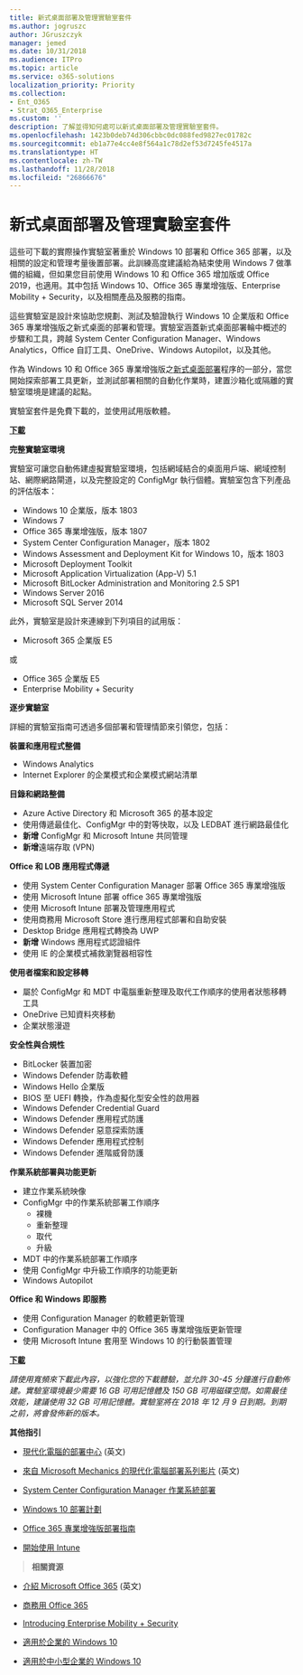 ```yaml
---
title: 新式桌面部署及管理實驗室套件
ms.author: jogruszc
author: JGruszczyk
manager: jemed
ms.date: 10/31/2018
ms.audience: ITPro
ms.topic: article
ms.service: o365-solutions
localization_priority: Priority
ms.collection:
- Ent_O365
- Strat_O365_Enterprise
ms.custom: ''
description: 了解並得知何處可以新式桌面部署及管理實驗室套件。
ms.openlocfilehash: 1423b0deb74d306cbbc0dc088fed9827ec01782c
ms.sourcegitcommit: eb1a77e4cc4e8f564a1c78d2ef53d7245fe4517a
ms.translationtype: HT
ms.contentlocale: zh-TW
ms.lasthandoff: 11/28/2018
ms.locfileid: "26866676"
---
```

# <a name="modern-desktop-deployment-and-management-lab-kit"></a>新式桌面部署及管理實驗室套件

這些可下載的實際操作實驗室著重於 Windows 10 部署和 Office 365 部署，以及相關的設定和管理考量後置部署。此訓練高度建議給為結束使用 Windows 7 做準備的組織，但如果您目前使用 Windows 10 和 Office 365 增加版或 Office 2019，也適用。其中包括 Windows 10、Office 365 專業增強版、Enterprise Mobility + Security，以及相關產品及服務的指南。

這些實驗室是設計來協助您規劃、測試及驗證執行 Windows 10 企業版和 Office 365 專業增強版之新式桌面的部署和管理。實驗室涵蓋新式桌面部署輪中概述的步驟和工具，跨越 System Center Configuration Manager、Windows Analytics，Office 自訂工具、OneDrive、Windows Autopilot，以及其他。

作為 Windows 10 和 Office 365 專業增強版之[新式桌面部署](http://www.aka.ms/howtoshift)程序的一部分，當您開始探索部署工具更新，並測試部署相關的自動化作業時，建置沙箱化或隔離的實驗室環境是建議的起點。

實驗室套件是免費下載的，並使用試用版軟體。

[**下載**](https://aka.ms/mddlabs_evalcenter)

**完整實驗室環境**

實驗室可讓您自動佈建虛擬實驗室環境，包括網域結合的桌面用戶端、網域控制站、網際網路閘道，以及完整設定的 ConfigMgr 執行個體。實驗室包含下列產品的評估版本：

  - Windows 10 企業版，版本 1803
  - Windows 7
  - Office 365 專業增強版，版本 1807
  - System Center Configuration Manager，版本 1802
  - Windows Assessment and Deployment Kit for Windows 10，版本 1803
  - Microsoft Deployment Toolkit
  - Microsoft Application Virtualization (App-V) 5.1
  - Microsoft BitLocker Administration and Monitoring 2.5 SP1
  - Windows Server 2016
  - Microsoft SQL Server 2014

此外，實驗室是設計來連線到下列項目的試用版：

  - Microsoft 365 企業版 E5

或
  - Office 365 企業版 E5
  - Enterprise Mobility + Security

**逐步實驗室**

詳細的實驗室指南可透過多個部署和管理情節來引領您，包括：

**裝置和應用程式整備**

  - Windows Analytics
  - Internet Explorer 的企業模式和企業模式網站清單

**目錄和網路整備**

  - Azure Active Directory 和 Microsoft 365 的基本設定
  - 使用傳遞最佳化、ConfigMgr 中的對等快取，以及 LEDBAT 進行網路最佳化
  - **新增** ConfigMgr 和 Microsoft Intune 共同管理
  - **新增**遠端存取 (VPN)

**Office 和 LOB 應用程式傳遞**

  - 使用 System Center Configuration Manager 部署 Office 365 專業增強版
  - 使用 Microsoft Intune 部署 office 365 專業增強版
  - 使用 Microsoft Intune 部署及管理應用程式
  - 使用商務用 Microsoft Store 進行應用程式部署和自助安裝
  - Desktop Bridge 應用程式轉換為 UWP
  - **新增** Windows 應用程式認證組件
  - 使用 IE 的企業模式補救瀏覽器相容性

**使用者檔案和設定移轉**

  - 屬於 ConfigMgr 和 MDT 中電腦重新整理及取代工作順序的使用者狀態移轉工具
  - OneDrive 已知資料夾移動
  - 企業狀態漫遊

**安全性與合規性**

  - BitLocker 裝置加密
  - Windows Defender 防毒軟體
  - Windows Hello 企業版
  - BIOS 至 UEFI 轉換，作為虛擬化型安全性的啟用器
  - Windows Defender Credential Guard
  - Windows Defender 應用程式防護
  - Windows Defender 惡意探索防護
  - Windows Defender 應用程式控制
  - Windows Defender 進階威脅防護

**作業系統部署與功能更新**

  - 建立作業系統映像
  - ConfigMgr 中的作業系統部署工作順序
      - 裸機
      - 重新整理
      - 取代
      - 升級
  - MDT 中的作業系統部署工作順序
  - 使用 ConfigMgr 中升級工作順序的功能更新
  - Windows Autopilot

**Office 和 Windows 即服務**

  - 使用 Configuration Manager 的軟體更新管理
  - Configuration Manager 中的 Office 365 專業增強版更新管理
  - 使用 Microsoft Intune 套用至 Windows 10 的行動裝置管理

[**下載**](https://aka.ms/mddlabs_evalcenter)

*請使用寬頻來下載此內容，以強化您的下載體驗，並允許 30-45 分鐘進行自動佈建。實驗室環境最少需要 16 GB 可用記憶體及 150 GB 可用磁碟空間。如需最佳效能，建議使用 32 GB 可用記憶體。實驗室將在 2018 年 12 月 9 日到期。到期之前，將會發佈新的版本。*

**其他指引**

  - [現代化電腦的部署中心](http://www.aka.ms/howtoshift) (英文)

  - [來自 Microsoft Mechanics 的現代化電腦部署系列影片](http://www.aka.ms/watchhowtoshift) (英文)

  - [System Center Configuration Manager 作業系統部署](https://docs.microsoft.com/zh-TW/sccm/osd/understand/introduction-to-operating-system-deployment)

  - [<span class="underline">Windows 10 部署計劃</span>](https://docs.microsoft.com/windows/deployment/planning/index)

  - [<span class="underline">Office 365 專業增強版部署指南</span>](https://docs.microsoft.com/deployoffice/deployment-guide-for-office-365-proplus)

  - [<span class="underline">開始使用 Intune</span>](https://docs.microsoft.com/intune/get-started-evaluation)

> **相關資源**

  - [<span class="underline">介紹 Microsoft Office 365</span>](https://www.microsoft.com/microsoft-365/default.aspx) (英文)

  - [<span class="underline">商務用 Office 365</span>](https://products.office.com/business/office)

  - [<span class="underline">Introducing Enterprise Mobility + Security</span>](https://www.microsoft.com/cloud-platform/enterprise-mobility-security)

  - [<span class="underline">適用於企業的 Windows 10</span>](https://www.microsoft.com/WindowsForBusiness/windows-for-enterprise)

  - [<span class="underline">適用於中小型企業的 Windows 10</span>](https://www.microsoft.com/WindowsForBusiness/windows-for-small-business)
